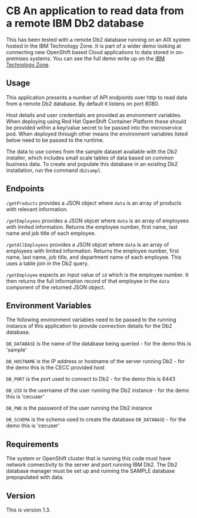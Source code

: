 # CB An application to read data from a remote IBM Db2 database
This has been tested with a remote Db2 database running on an AIX system hosted in the IBM Technology Zone. It is part of a wider demo looking at connecting new OpenShift based Cloud applications to data stored in on-premises systems. You can see the full demo write up on the [IBM Technology Zone](https://techzone.ibm.com/collection/connecting-to-db-2-on-aix-via-api-microservice-in-red-hat-open-shift-all-on-ibm-power).

## Usage
This application presents a number of API endpoints over http to read data from a remote Db2 database. By default it listens on port 8080.

Host details and user credentials are provided as environment variables. When deploying using Red Hat OpenShift Container Platform these should be provided within a key/value secret to be passed into the microservice pod. When deployed through other means the environment variables listed below need to be passed to the runtime.

The data to use comes from the sample dataset available with the Db2 installer, which includes small scale tables of data based on common business data. To create and populate this database in an existing Db2 installation, run the command `db2sampl`.

## Endpoints
`/getProducts` provides a JSON object where `data` is an array of products with relevant information.

`/getEmployees` provides a JSON objcet where `data` is an array of employees with limited information.
Returns the employee number, first name, last name and job title of each employee.

`/getAllEmployees` provides a JSON objcet where `data` is an array of employees with limited information.
Returns the employee number, first name, last name, job title, and department name of each employee. This uses a table join in the Db2 query.

`/getEmployee` expects an input value of `id` which is the employee number. It then returns the full information record of that employee in the `data` component of the returned JSON object.

## Environment Variables
The following environment variables need to be passed to the running instance of this application to provide connection details for the Db2 database.

`DB_DATABASE` is the name of the database being queried - for the demo this is 'sample'

`DB_HOSTNAME` is the IP address or hostname of the server running Db2 - for the demo this is the CECC provided host

`DB_PORT` is the port used to connect to Db2 - for the demo this is 6443

`DB_UID` is the username of the user running the Db2 instance - for the demo this is 'cecuser'

`DB_PWD` is the password of the user running the Db2 instance

`DB_SCHEMA` is the schema used to create the database `DB_DATABASE` - for the demo this is 'cecuser'

## Requirements
The system or OpenShift cluster that is running this code must have network connectivity to the server and port running IBM Db2.
The Db2 database manager must be set up and running the SAMPLE database prepopulated with data.

## Version
This is version 1.3.
